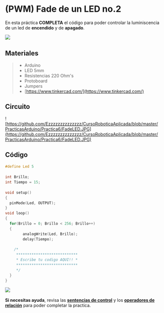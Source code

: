 # (PWM) Fade de un LED no.2

En esta práctica  **COMPLETA** el código para poder controlar la luminiscencia de un led de **encendido** y de **apagado**.

![](https://lh3.googleusercontent.com/proxy/ysD1FGz6sHs0pygDzNCshzGlBsePXOHiq-cU9GjBENwLTayX-wR-dqVCe3CE6e6FFfZkwdjyAbIRM6yAWAdsR_aSp0cqGd1ucsjnTO4z2uIrEUCYsw)

## Materiales 
> - Arduino
> - LED 5mm 
> - Resistencias 220 Ohm's 
> - Protoboard
> - Jumpers
> - [https://www.tinkercad.com/](https://www.tinkercad.com/)

## Circuito
![https://github.com/Ezzzzzzzzzzzzzz/CursoRoboticaAplicada/blob/master/PracticasArduino/Practica6/FadeLED.JPG](https://github.com/Ezzzzzzzzzzzzzz/CursoRoboticaAplicada/blob/master/PracticasArduino/Practica6/FadeLED.JPG)

## Código
```c
#define Led 5

int Brillo;
int Tiempo = 15;

void setup()
{
  pinMode(Led, OUTPUT);
}
void loop()
{
  for(Brillo = 0; Brillo < 256; Brillo++)
  {
    	analogWrite(Led, Brillo);
    	delay(Tiempo);
	
	/*
	 ****************************
	 * Escribe tu codigo AQUI!! *
	 ****************************
	 */
  }
}
```
![](https://media1.giphy.com/media/cMVgEhDeKzPwI/giphy.gif?w=1400)

**Si necesitas ayuda**, revisa las **[sentencias de control](https://classroom.google.com/w/NDY3MjU0MTQyMDla/tc/NDY4MDUwNDkzMjBa?hl=es)** y los [**operadores de relación**](https://github.com/Ezzzzzzzzzzzzzz/CursoRoboticaAplicada/blob/master/Operadores/Operadores%20Relacion.md) para poder completar la practica.
<!--stackedit_data:
eyJoaXN0b3J5IjpbLTE3NzgxNTIzOSwtMTI2MjU2Mzk5XX0=
-->